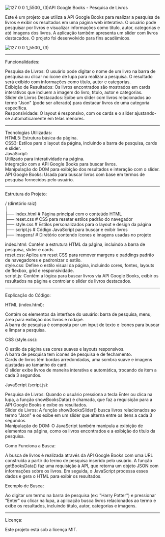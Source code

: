 ![127 0 0 1_5500_ (3)](https://github.com/user-attachments/assets/e28bf8b5-6630-4a82-a158-4175ad8218bd)API Google Books - Pesquisa de Livros

Este é um projeto que utiliza a API Google Books para realizar a pesquisa de livros e exibir os resultados em uma página web interativa. O usuário pode pesquisar por livros e visualizar informações como título, 
autor, categorias e até imagens dos livros. A aplicação também apresenta um slider com livros destacados. O projeto foi desenvolvido para fins acadêmicos.

![127 0 0 1_5500_ (3)](https://github.com/user-attachments/assets/29e7965d-b575-43f4-a2dd-6bffdf50095e)


---------------------------------------------------------------------------------------------------------------------------------------------------------------------------------------------------------------------
Funcionalidades: 

Pesquisa de Livros: O usuário pode digitar o nome de um livro na barra de pesquisa ou clicar no ícone de lupa para realizar a pesquisa. O resultado será exibido com informações como título, autor e categorias. \
Exibição de Resultados: Os livros encontrados são mostrados em cards interativos que incluem a imagem do livro, título, autor e categorias. \
Slider de Livros Destacados: Exibe um slider com livros relacionados ao termo "Json" (pode ser alterado) para destacar livros de uma categoria específica. \
Responsividade: O layout é responsivo, com os cards e o slider ajustando-se automaticamente em telas menores.

---------------------------------------------------------------------------------------------------------------------------------------------------------------------------------------------------------------------
Tecnologias Utilizadas: \
HTML5: Estrutura básica da página. \
CSS3: Estilos para o layout da página, incluindo a barra de pesquisa, cards e slider. \
JavaScript: \
Utilizado para interatividade na página. \
Integração com a API Google Books para buscar livros. \
Manipulação do DOM para exibição dos resultados e interação com o slider. \
API Google Books: Usada para buscar livros com base em termos de pesquisa fornecidos pelo usuário. 

---------------------------------------------------------------------------------------------------------------------------------------------------------------------------------------------------------------------
Estrutura do Projeto: 

/ (diretório raiz) \
│ \
├── index.html      # Página principal com o conteúdo HTML \
├── reset.css       # CSS para resetar estilos padrão do navegador \
├── style.css       # Estilos personalizados para o layout e design da página \
├── script.js       # Código JavaScript para buscar e exibir livros \
├── imagens/        # Diretório contendo ícones e imagens usadas no projeto 

index.html: Contém a estrutura HTML da página, incluindo a barra de pesquisa, slider e cards.  \
reset.css: Aplica um reset CSS para remover margens e paddings padrão de navegadores e padronizar o estilo. \
style.css: Define o estilo visual da página, incluindo cores, fontes, layouts de flexbox, grid e responsividade. \
script.js: Contém a lógica para buscar livros via API Google Books, exibir os resultados na página e controlar o slider de livros destacados.

---------------------------------------------------------------------------------------------------------------------------------------------------------------------------------------------------------------------
Explicação do Código:

HTML (index.html):

Contém os elementos da interface do usuário: barra de pesquisa, menu, área para exibição dos livros e rodapé.\
A barra de pesquisa é composta por um input de texto e ícones para buscar e limpar a pesquisa.

CSS (style.css):

O estilo da página usa cores suaves e layouts responsivos.\
A barra de pesquisa tem ícones de pesquisa e de fechamento.\
Cards de livros têm bordas arredondadas, uma sombra suave e imagens ajustadas ao tamanho do card.\
O slider exibe livros de maneira interativa e automática, trocando de item a cada 3 segundos.

JavaScript (script.js):

Pesquisa de Livros: Quando o usuário pressiona a tecla Enter ou clica na lupa, a função showBooksData() é chamada, que faz a requisição para a API Google Books e exibe os resultados.\
Slider de Livros: A função showBooksSlider() busca livros relacionados ao termo "Json" e os exibe em um slider que alterna entre os itens a cada 3 segundos.\
Manipulação do DOM: O JavaScript também manipula a exibição de elementos na página, como os livros encontrados e a exibição do título da pesquisa.

Como Funciona a Busca:

A busca de livros é realizada através da API Google Books com uma URL construída a partir do termo de pesquisa inserido pelo usuário. A função getBooksData() faz uma requisição à API, que retorna um objeto JSON 
com informações sobre os livros. Em seguida, o JavaScript processa esses dados e gera o HTML para exibir os resultados.

Exemplo de Busca:

Ao digitar um termo na barra de pesquisa (ex: "Harry Potter") e pressionar "Enter" ou clicar na lupa, a aplicação busca livros relacionados ao termo e exibe os resultados, 
incluindo título, autor, categorias e imagens.

---------------------------------------------------------------------------------------------------------------------------------------------------------------------------------------------------------------------
Licença:

Este projeto está sob a licença MIT.
